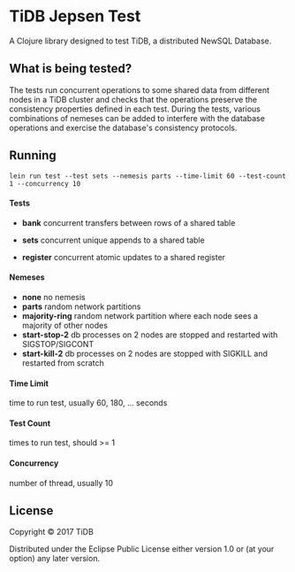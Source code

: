 # TiDB Jepsen Test

A Clojure library designed to test TiDB, a distributed NewSQL Database.

## What is being tested?

The tests run concurrent operations to some shared data from different
nodes in a TiDB cluster and checks that the operations preserve
the consistency properties defined in each test.  During the tests,
various combinations of nemeses can be added to interfere with the
database operations and exercise the database's consistency protocols.

## Running

`lein run test --test sets --nemesis parts --time-limit 60 --test-count 1 --concurrency 10`

#### Tests

+ **bank** concurrent transfers between rows of a shared table
+ **sets** concurrent unique appends to a shared table


+ **register** concurrent atomic updates to a shared register

#### Nemeses

+ **none** no nemesis
+ **parts** random network partitions
+ **majority-ring** random network partition where each node sees a majority of other nodes
+ **start-stop-2** db processes on 2 nodes are stopped and restarted with SIGSTOP/SIGCONT
+ **start-kill-2** db processes on 2 nodes are stopped with SIGKILL and restarted from scratch

#### Time Limit

time to run test, usually 60, 180, ... seconds

#### Test Count

times to run test, should >= 1

#### Concurrency

number of thread, usually 10

## License

Copyright © 2017 TiDB

Distributed under the Eclipse Public License either version 1.0 or (at
your option) any later version.
